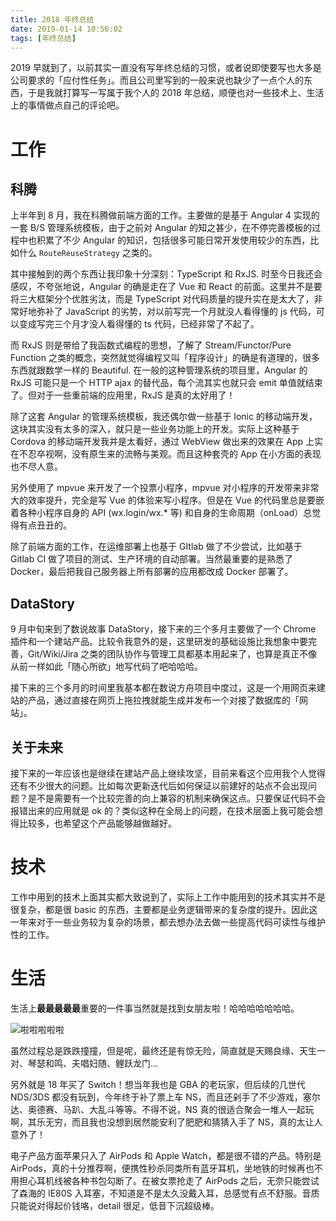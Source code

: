 ```yaml
---
title: 2018 年终总结
date: 2019-01-14 10:56:02
tags: [年终总结]
---
```


2019 早就到了，以前其实一直没有写年终总结的习惯，或者说即使要写也大多是公司要求的「应付性任务」。而且公司里写到的一般来说也缺少了一点个人的东西，于是我就打算写一写属于我个人的 2018 年总结，顺便也对一些技术上、生活上的事情做点自己的评论吧。

<!-- more -->

# 工作

## 科腾

上半年到 8 月，我在科腾做前端方面的工作。主要做的是基于 Angular 4 实现的一套 B/S 管理系统模板，由于之前对 Angular 的知之甚少，在不停完善模板的过程中也积累了不少 Angular 的知识，包括很多可能日常开发使用较少的东西，比如什么 `RouteReuseStrategy` 之类的。

其中接触到的两个东西让我印象十分深刻：TypeScript 和 RxJS. 时至今日我还会感叹，不夸张地说，Angular 的确是走在了 Vue 和 React 的前面。这里并不是要将三大框架分个优胜劣汰，而是 TypeScript 对代码质量的提升实在是太大了，非常好地弥补了 JavaScript 的劣势，对以前写完一个月就没人看得懂的 js 代码，可以变成写完三个月才没人看得懂的 ts 代码，已经非常了不起了。

而 RxJS 则是带给了我函数式编程的思想，了解了 Stream/Functor/Pure Function 之类的概念，突然就觉得编程又叫「程序设计」的确是有道理的，很多东西就跟数学一样的 Beautiful. 在一般的这种管理系统的项目里，Angular 的 RxJS 可能只是一个 HTTP ajax 的替代品，每个流其实也就只会 emit 单值就结束了。但对于一些重前端的应用里，RxJS 是真的太好用了！

除了这套 Angular 的管理系统模板，我还偶尔做一些基于 Ionic 的移动端开发，这块其实没有太多的深入，就只是一些业务功能上的开发。实际上这种基于 Cordova 的移动端开发我并是太看好，通过 WebView 做出来的效果在 App 上实在不忍卒视啊，没有原生来的流畅与美观。而且这种套壳的 App 在小方面的表现也不尽人意。

另外使用了 mpvue 来开发了一个投票小程序，mpvue 对小程序的开发带来非常大的效率提升，完全是写 Vue 的体验来写小程序。但是在 Vue 的代码里总是要嵌着各种小程序自身的 API (wx.login/wx.* 等) 和自身的生命周期（onLoad）总觉得有点丑丑的。

除了前端方面的工作，在运维部署上也基于 GItlab 做了不少尝试，比如基于 Gitlab CI 做了项目的测试、生产环境的自动部署。当然最重要的是熟悉了 Docker，最后把我自己服务器上所有部署的应用都改成 Docker 部署了。

## DataStory

9 月中旬来到了数说故事 DataStory，接下来的三个多月主要做了一个 Chrome 插件和一个建站产品。比较令我意外的是，这里研发的基础设施比我想象中要完善，Git/Wiki/Jira 之类的团队协作与管理工具都基本用起来了，也算是真正不像从前一样如此「随心所欲」地写代码了吧哈哈哈。

接下来的三个多月的时间里我基本都在数说方舟项目中度过，这是一个用网页来建站的产品，通过直接在网页上拖拉拽就能生成并发布一个对接了数据库的「网站」。

## 关于未来

接下来的一年应该也是继续在建站产品上继续攻坚，目前来看这个应用我个人觉得还有不少很大的问题。比如每次更新迭代后如何保证以前建好的站点不会出现问题？是不是需要有一个比较完善的向上兼容的机制来确保这点。只要保证代码不会报错出来的应用就是 ok 的？类似这种在全局上的问题，在技术层面上我可能会想得比较多，也希望这个产品能够越做越好。

# 技术

工作中用到的技术上面其实都大致说到了，实际上工作中能用到的技术其实并不是很复杂，都是很 basic 的东西，主要都是业务逻辑带来的复杂度的提升。因此这一年来对于一些业务较为复杂的场景，都去想办法去做一些提高代码可读性与维护性的工作。

# 生活

生活上**最最最最最**重要的一件事当然就是找到女朋友啦！哈哈哈哈哈哈哈。

![啦啦啦啦啦](https://static.ryancui.com/images/IMG_2547.jpg)

虽然过程总是跌跌撞撞，但是呢，最终还是有惊无险，简直就是天赐良缘、天生一对、琴瑟和鸣、夫唱妇随、鲤跃龙门...

另外就是 18 年买了 Switch！想当年我也是 GBA 的老玩家，但后续的几世代 NDS/3DS 都没有玩到，今年终于补了票上车 NS，而且还剁手了不少游戏，塞尔达、奥德赛、马趴、大乱斗等等。不得不说，NS 真的很适合聚会一堆人一起玩啊，其乐无穷，而且我也没想到居然能安利了肥肥和猜猜入手了 NS，真的太让人意外了！

电子产品方面苹果只入了 AirPods 和 Apple Watch，都是很不错的产品。特别是 AirPods，真的十分推荐啊，便携性秒杀同类所有蓝牙耳机，坐地铁的时候再也不用担心耳机线被各种书包勾断了。在被女票抢走了 AirPods 之后，无奈只能尝试了森海的 IE80S 入耳塞，不知道是不是太久没戴入耳，总感觉有点不舒服。音质只能说对得起价钱咯，detail 很足，低音下沉超级棒。

